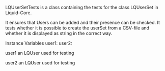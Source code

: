 LQUserSetTests is a class containing the tests for the class LQUserSet in Liquid-Core.

It ensures that Users can be added and their presence can be checked.
It tests whether it is possible to create the userSet from a CSV-file and whether it is displayed as string in the correct way.

Instance Variables
	user1:		<LQUser>
	user2:		<LQUser>

user1
	an LQUser used for testing

user2
	an LQUser used for testing

